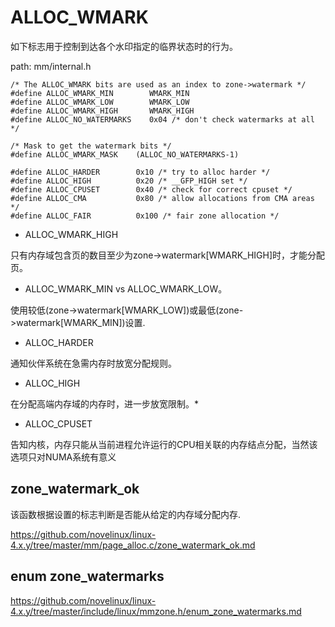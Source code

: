ALLOC_WMARK
========================================

如下标志用于控制到达各个水印指定的临界状态时的行为。

path: mm/internal.h
```
/* The ALLOC_WMARK bits are used as an index to zone->watermark */
#define ALLOC_WMARK_MIN        WMARK_MIN
#define ALLOC_WMARK_LOW        WMARK_LOW
#define ALLOC_WMARK_HIGH       WMARK_HIGH
#define ALLOC_NO_WATERMARKS    0x04 /* don't check watermarks at all */

/* Mask to get the watermark bits */
#define ALLOC_WMARK_MASK    (ALLOC_NO_WATERMARKS-1)

#define ALLOC_HARDER        0x10 /* try to alloc harder */
#define ALLOC_HIGH          0x20 /* __GFP_HIGH set */
#define ALLOC_CPUSET        0x40 /* check for correct cpuset */
#define ALLOC_CMA           0x80 /* allow allocations from CMA areas */
#define ALLOC_FAIR          0x100 /* fair zone allocation */
```

* ALLOC_WMARK_HIGH

只有内存域包含页的数目至少为zone->watermark[WMARK_HIGH]时，才能分配页。

* ALLOC_WMARK_MIN vs ALLOC_WMARK_LOW。

使用较低(zone->watermark[WMARK_LOW])或最低(zone->watermark[WMARK_MIN])设置.

* ALLOC_HARDER

通知伙伴系统在急需内存时放宽分配规则。

* ALLOC_HIGH

在分配高端内存域的内存时，进一步放宽限制。*

* ALLOC_CPUSET

告知内核，内存只能从当前进程允许运行的CPU相关联的内存结点分配，当然该选项只对NUMA系统有意义

zone_watermark_ok
----------------------------------------

该函数根据设置的标志判断是否能从给定的内存域分配内存.

https://github.com/novelinux/linux-4.x.y/tree/master/mm/page_alloc.c/zone_watermark_ok.md

enum zone_watermarks
----------------------------------------

https://github.com/novelinux/linux-4.x.y/tree/master/include/linux/mmzone.h/enum_zone_watermarks.md